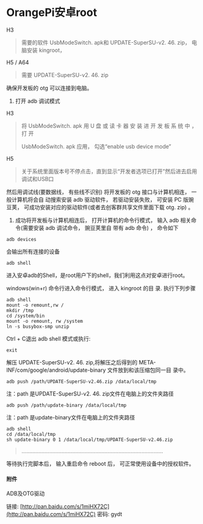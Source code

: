 # OrangePi安卓root

H3

> 需要的软件 UsbModeSwitch. apk和 UPDATE-SuperSU-v2. 46. zip， 电脑安装 kingroot，

H5 / A64

> 需要 UPDATE-SuperSU-v2. 46. zip

确保开发板的 otg 可以连接到电脑。

1. 打开 adb 调试模式

H3

> 将 UsbModeSwitch. apk 用 U 盘 或 读 卡 器 安 装 进 开 发 板 系 统 中 ， 打 开
>
> UsbModeSwitch. apk 应用， 勾选“enable usb device mode”

H5

> 关于系统里面版本号不停点击，直到显示“开发者选项已打开”然后进去启用调试和USB口

然后用调试线\(要数据线， 有些线不识别\) 将开发板的 otg 接口与计算机相连， 一般计算机将会自 动搜索安装 adb 驱动软件， 若驱动安装失败， 可安装 PC 版豌豆荚， 可成功安装对应的驱动软件\(或者去创客群共享文件里面下载 otg. zip\) 。

1. 成功将开发板与计算机相连后， 打开计算机的命令行模式， 输入 adb 相关命令\(需要安装 adb 调试命令， 豌豆荚里自 带有 adb 命令\) ， 命令如下

```
adb devices
```

会输出所有连接的设备

```
adb shell
```

进入安卓adb的Shell，是root用户下的shell，我们利用这点对安卓进行root。

windows\(win+r\) 命令行进入命令行模式， 进入 kingroot 的目 录. 执行下列步骤

```
adb shell
mount -o remount,rw /
mkdir /tmp
cd /system/bin
mount -o remount, rw /system
ln -s busybox-smp unzip
```

Ctrl + C退出 adb shell 模式或执行:

```
exit
```

解压 UPDATE-SuperSU-v2. 46. zip,将解压之后得到的 META-INF/com/google/android/update-binary 文件放到和该压缩包同一目 录中。

```
adb push /path/UPDATE-SuperSU-v2.46.zip /data/local/tmp
```

注：path 是UPDATE-SuperSU-v2. 46. zip文件在电脑上的文件夹路径

```
adb push /path/update-binary /data/local/tmp
```

注：path 是update-binary文件在电脑上的文件夹路径

```
adb shell
cd /data/local/tmp
sh update-binary 0 1 /data/local/tmp/UPDATE-SuperSU-v2.46.zip
```

> ............................................................................................

等待执行完脚本后， 输入重启命令 reboot 后， 可正常使用设备中的授权软件。

#### 附件

ADB及OTG驱动

链接: [http://pan.baidu.com/s/1miHX72C](http://pan.baidu.com/s/1miHX72C) 密码: gydt

